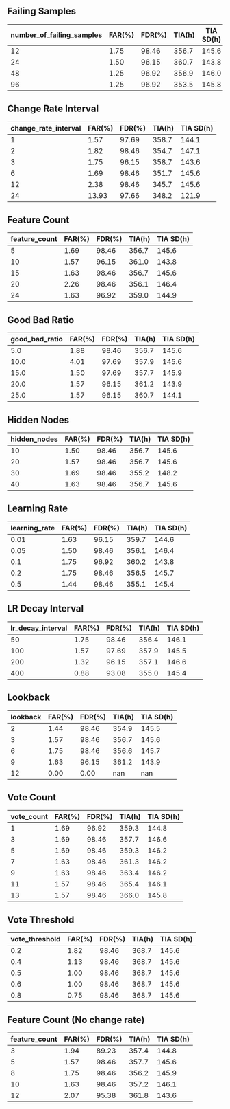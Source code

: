 ## Failing Samples

|number_of_failing_samples|FAR(%)|FDR(%)|TIA(h)|TIA SD(h)|
|-------------|------|------|------|---------|
|12|1.75|98.46|356.7|145.6|
|24|1.50|96.15|360.7|143.8|
|48|1.25|96.92|356.9|146.0|
|96|1.25|96.92|353.5|145.8|

## Change Rate Interval

|change_rate_interval|FAR(%)|FDR(%)|TIA(h)|TIA SD(h)|
|-------------|------|------|------|---------|
|1|1.57|97.69|358.7|144.1|
|2|1.82|98.46|354.7|147.1|
|3|1.75|96.15|358.7|143.6|
|6|1.69|98.46|351.7|145.6|
|12|2.38|98.46|345.7|145.6|
|24|13.93|97.66|348.2|121.9|

## Feature Count

|feature_count|FAR(%)|FDR(%)|TIA(h)|TIA SD(h)|
|-------------|------|------|------|---------|
|5|1.69|98.46|356.7|145.6|
|10|1.57|96.15|361.0|143.8|
|15|1.63|98.46|356.7|145.6|
|20|2.26|98.46|356.1|146.4|
|24|1.63|96.92|359.0|144.9|

## Good Bad Ratio

|good_bad_ratio|FAR(%)|FDR(%)|TIA(h)|TIA SD(h)|
|-------------|------|------|------|---------|
|5.0|1.88|98.46|356.7|145.6|
|10.0|4.01|97.69|357.9|145.6|
|15.0|1.50|97.69|357.7|145.9|
|20.0|1.57|96.15|361.2|143.9|
|25.0|1.57|96.15|360.7|144.1|

## Hidden Nodes

|hidden_nodes|FAR(%)|FDR(%)|TIA(h)|TIA SD(h)|
|-------------|------|------|------|---------|
|10|1.50|98.46|356.7|145.6|
|20|1.57|98.46|356.7|145.6|
|30|1.69|98.46|355.2|148.2|
|40|1.63|98.46|356.7|145.6|

## Learning Rate

|learning_rate|FAR(%)|FDR(%)|TIA(h)|TIA SD(h)|
|-------------|------|------|------|---------|
|0.01|1.63|96.15|359.7|144.6|
|0.05|1.50|98.46|356.1|146.4|
|0.1|1.75|96.92|360.2|143.8|
|0.2|1.75|98.46|356.5|145.7|
|0.5|1.44|98.46|355.1|145.4|

## LR Decay Interval

|lr_decay_interval|FAR(%)|FDR(%)|TIA(h)|TIA SD(h)|
|-------------|------|------|------|---------|
|50|1.75|98.46|356.4|146.1|
|100|1.57|97.69|357.9|145.5|
|200|1.32|96.15|357.1|146.6|
|400|0.88|93.08|355.0|145.4|

## Lookback

|lookback|FAR(%)|FDR(%)|TIA(h)|TIA SD(h)|
|-------------|------|------|------|---------|
|2|1.44|98.46|354.9|145.5|
|3|1.57|98.46|356.7|145.6|
|6|1.75|98.46|356.6|145.7|
|9|1.63|96.15|361.2|143.9|
|12|0.00|0.00|nan|nan|

## Vote Count

|vote_count|FAR(%)|FDR(%)|TIA(h)|TIA SD(h)|
|-------------|------|------|------|---------|
|1|1.69|96.92|359.3|144.8|
|3|1.69|98.46|357.7|146.6|
|5|1.69|98.46|359.3|146.2|
|7|1.63|98.46|361.3|146.2|
|9|1.63|98.46|363.4|146.2|
|11|1.57|98.46|365.4|146.1|
|13|1.57|98.46|366.0|145.8|

## Vote Threshold

|vote_threshold|FAR(%)|FDR(%)|TIA(h)|TIA SD(h)|
|-------------|------|------|------|---------|
|0.2|1.82|98.46|368.7|145.6|
|0.4|1.13|98.46|368.7|145.6|
|0.5|1.00|98.46|368.7|145.6|
|0.6|1.00|98.46|368.7|145.6|
|0.8|0.75|98.46|368.7|145.6|

## Feature Count (No change rate)

|feature_count|FAR(%)|FDR(%)|TIA(h)|TIA SD(h)|
|-------------|------|------|------|---------|
|3|1.94|89.23|357.4|144.8|
|5|1.57|98.46|357.7|145.6|
|8|1.75|98.46|356.2|145.9|
|10|1.63|98.46|357.2|146.1|
|12|2.07|95.38|361.8|143.6|